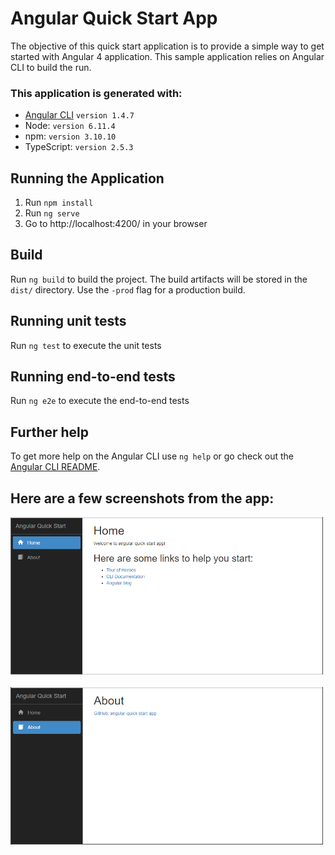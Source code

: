 # Angular Quick Start App
The objective of this quick start application is to provide a simple way to get started with Angular 4 application. This sample application relies on Angular CLI to build the run.

### This application is generated with:
* [Angular CLI](https://github.com/angular/angular-cli) `version 1.4.7`
* Node: `version 6.11.4`
* npm: `version 3.10.10`
* TypeScript: `version 2.5.3`

## Running the Application
1. Run `npm install`
1. Run `ng serve`
1. Go to http://localhost:4200/ in your browser 

## Build
Run `ng build` to build the project. The build artifacts will be stored in the `dist/` directory. Use the `-prod` flag for a production build.

## Running unit tests
Run `ng test` to execute the unit tests

## Running end-to-end tests
Run `ng e2e` to execute the end-to-end tests

## Further help
To get more help on the Angular CLI use `ng help` or go check out the [Angular CLI README](https://github.com/angular/angular-cli/blob/master/README.md).

## Here are a few screenshots from the app:
<img width="500" src="src//assets/images/screenshots/home.png" border="0" />
<br /><br />
<img width="500" src="src/assets/images/screenshots/about.png" border="0" />